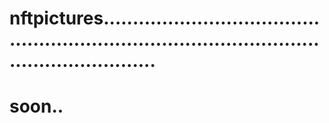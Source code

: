 # nftpictures...................................................................................................................
# soon..
